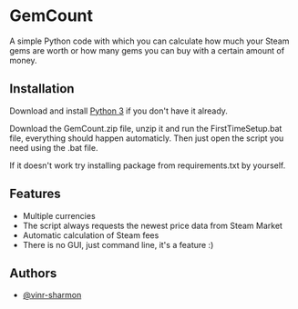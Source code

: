 
# GemCount

A simple Python code with which you can calculate how much your Steam gems are worth or how many gems you can buy with a certain amount of money.
## Installation

Download and install [Python 3](https://www.python.org/downloads/) if you don't have it already.

Download the GemCount.zip file, unzip it and run the FirstTimeSetup.bat file, everything should happen automaticly.
Then just open the script you need using the .bat file.

If it doesn't work try installing package from requirements.txt by yourself.
    
## Features

- Multiple currencies
- The script always requests the newest price data from Steam Market
- Automatic calculation of Steam fees
- There is no GUI, just command line, it's a feature :)
## Authors

- [@vinr-sharmon](https://github.com/vinr-sharmon)

